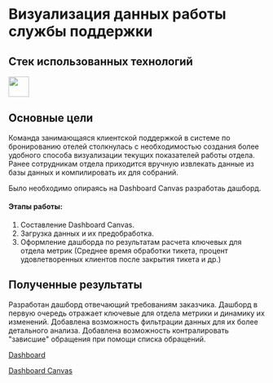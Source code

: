# Визуализация данных работы службы поддержки

## Cтек использованных технологий 

<img src="https://cdn2.iconfinder.com/data/icons/mixd/512/3_tableau-512.png" height="40"/>

## Основные цели 

  Команда занимающаяся клиентской поддержкой в системе по бронированию отелей столкнулась с необходимостью создания более удобного способа визуализации текущих показателей работы отдела. Ранее сотрудникам отдела приходится вручную извлекать данные из базы данных и компилировать их для собраний.
  
  Было необходимо опираясь на Dashboard Canvas разработаь дашборд.
  
#### Этапы работы:
1. Составление Dashboard Canvas.
2. Загрузка данных и их предобработка.
3. Оформление дашборда по результатам расчета ключевых для отдела метрик (Среднее время обработки тикета, процент удовлетворенных клиентов после закрытия тикета и др.)

## Полученные результаты

  Разработан дашборд отвечающий требованиям заказчика. Дашборд в первую очередь отражает ключевые для отдела метрики и динамику их изменений. Добавлена возможность фильтрации данных для их более детального анализа. Добавлена возможность контралировать "зависшие" обращения при помощи списка обращений.

[Dashboard](https://public.tableau.com/app/profile/daniil.pavlov/viz/Lesson3_17374745656950/Efficiencyofthesupportservice#1)

[Dashboard Canvas](https://docs.google.com/document/d/1-QOqNiqAPO-u5eL3ufJxWNcw75ADxB2-/edit?usp=sharing&ouid=112116342655876060490&rtpof=true&sd=true)


   



